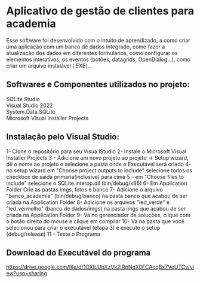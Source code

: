 # Aplicativo de gestão de clientes para academia

Esse software foi desenvolvido com o intuito de aprendizado, a como criar uma aplicação com um banco de dados integrado,
como fazer a atualização dos dados em diferentes formulários, como configurar os elementos interativos, os eventos (botões, datagrids, OpenDialog...),
como criar um arquivo instalável (.EXE)...

## Softwares e Componentes utilizados no projeto:
SQLite Studio<br/>
Visual Studio 2022 <br/>
System.Data.SQLite<br/>
Microsoft Visual Installer Projects<br/>

## Instalação pelo Visual Studio:
1- Clone o repositório para seu Visua lStudio
2- Instale o Microsoft Visual Installer Projects
3 - Adicione um novo projeto ao projeto -> Setup wizard, dê o nome ao projeto e selecione a pasta onde o Executável será criado
4- no setup wizard em "Choose project outputs to include" selecione todos os checkbox de saida primaria(inclusive) para cima
5 - em "Choose files to include" selecione o SQLite.interop.dll (bin/debug/x86)
6- Em Application Folder Crie as pastas imgs, fotos e banco
7- Adicione o arquivo "banco_academia" (bin/debug/banco) na pasta banco que acabou de ser criada na Application Folder
8- Adicione os arquivos "led_verde" e "led_vermelho" (banco de dados/imgs) na pasta imgs que acabou de ser criada na Application Folder
9- Va no gerenciador de soluções, clique com o botão direito do mouse e clique em compilar
10- Va na pasta que você selecionou para criar o executável (etapa 3) e execute o setup (debug/release)
11 - Teste o Programa

## Download do Executável do programa
https://drive.google.com/file/d/1OXILUbXzVk2IRpNqX0FCAcqBx7VeUTCv/view?usp=sharing
